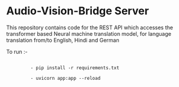 # Audio-Vision-Bridge Server

This repository contains code for the REST API which accesses the transformer based Neural machine translation model, for language translation from/to English, Hindi and German

To run :-

```

         - pip install -r requirements.txt

         - uvicorn app:app --reload   

```